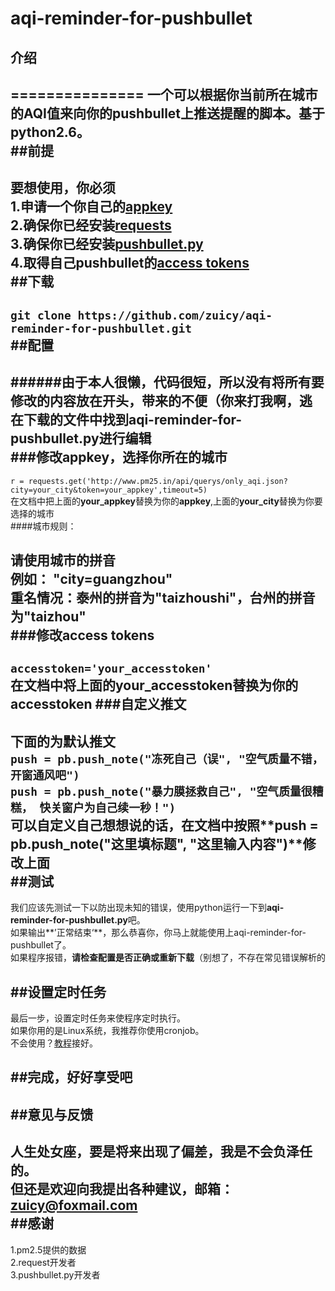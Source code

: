 # aqi-reminder-for-pushbullet  
## 介绍  
===============
一个可以根据你当前所在城市的AQI值来向你的pushbullet上推送提醒的脚本。基于python2.6。  
##前提  
---------------------
要想使用，你必须  
1.申请一个你自己的[appkey](http://pm25.in/api_doc)  
2.确保你已经安装[requests](https://pypi.python.org/pypi/requests/2.7.0)  
3.确保你已经安装[pushbullet.py](https://pypi.python.org/pypi/pushbullet.py)  
4.取得自己pushbullet的[access tokens](https://www.pushbullet.com/)  
##下载
----------------
```git clone https://github.com/zuicy/aqi-reminder-for-pushbullet.git```  
##配置  
----------------
######由于本人很懒，代码很短，所以没有将所有要修改的内容放在开头，带来的不便（你来打我啊，逃  
在下载的文件中找到**aqi-reminder-for-pushbullet.py**进行编辑  
###修改appkey，选择你所在的城市
--------------------------
```r = requests.get('http://www.pm25.in/api/querys/only_aqi.json?city=your_city&token=your_appkey',timeout=5)```  
在文档中把上面的**your_appkey**替换为你的**appkey**,上面的**your_city**替换为你要选择的城市  
####城市规则：

请使用城市的**拼音**  
例如： "city=guangzhou"  
**重名情况**：泰州的拼音为"taizhoushi"，台州的拼音为"taizhou"  
###修改access tokens
---------------------------
```accesstoken='your_accesstoken'```  
在文档中将上面的**your_accesstoken**替换为你的**accesstoken**
###自定义推文
----------------------------
下面的为默认推文  
`push = pb.push_note("冻死自己（误", "空气质量不错，开窗通风吧")`  
`push = pb.push_note("暴力膜拯救自己", "空气质量很糟糕， 快关窗户为自己续一秒！")`  
可以自定义自己想想说的话，在文档中按照**push = pb.push_note("这里填标题", "这里输入内容")**修改上面  
##测试
---------------------------
我们应该先测试一下以防出现未知的错误，使用python运行一下到**aqi-reminder-for-pushbullet.py**吧。  
如果输出**’正常结束‘**，那么恭喜你，你马上就能使用上aqi-reminder-for-pushbullet了。  
如果程序报错，**请检查配置是否正确或重新下载**（别想了，不存在常见错误解析的  

##设置定时任务
-------------------------
最后一步，设置定时任务来使程序定时执行。  
如果你用的是Linux系统，我推荐你使用cronjob。  
不会使用？[教程](https://linux.cn/article-4924-1.html)接好。  
  
##完成，好好享受吧
------------------------
##意见与反馈
---------------------------
**人生处女座，要是将来出现了偏差，我是不会负泽任的。**  
**但还是欢迎向我提出各种建议，邮箱：zuicy@foxmail.com**  
##感谢
------------------------
1.pm2.5提供的数据  
2.request开发者  
3.pushbullet.py开发者  
